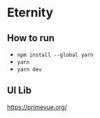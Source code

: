 # Eternity

## How to run
- `npm install --global yarn`
- `yarn`
- `yarn dev`

## UI Lib
https://primevue.org/